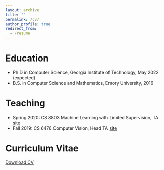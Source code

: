 ```yaml
---
layout: archive
title: ""
permalink: /cv/
author_profile: true
redirect_from:
  - /resume
---
```


Education
======
* Ph.D in Computer Science, Georgia Institute of Technology, May 2022 (expected)
* B.S. in Computer Science and Mathematics, Emory University, 2016

Teaching
======
* Spring 2020: CS 8803 Machine Learning with Limited Supervision, TA [site](https://sites.google.com/view/fall2019-cs8803-ls)
* Fall 2019: CS 6476 Computer Vision, Head TA [site](https://sites.google.com/view/cs4476-6476-sp2020)


Curriculum Vitae
======
[Download CV](http://meerahahn.github.io/files/MeeraS.HahnCV.pdf)

